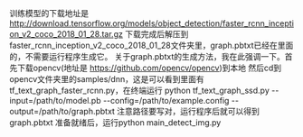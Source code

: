 训练模型的下载地址是 http://download.tensorflow.org/models/object_detection/faster_rcnn_inception_v2_coco_2018_01_28.tar.gz
下载完成后解压到faster_rcnn_inception_v2_coco_2018_01_28文件夹里，graph.pbtxt已经在里面的，不需要运行程序生成它。
关于graph.pbtxt的生成方法，我在此强调一下。首先下载opencv(地址是 https://github.com/opencv/opencv)到本地
然后cd到opencv文件夹里的samples/dnn，这是可以看到里面有tf_text_graph_faster_rcnn.py，在终端运行 python tf_text_graph_ssd.py --input=/path/to/model.pb --config=/path/to/example.config --output=/path/to/graph.pbtxt
注意路径要写对，运行程序后就可以得到graph.pbtxt
准备就绪后，运行python main_detect_img.py
